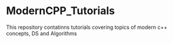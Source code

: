 # ModernCPP_Tutorials
This repository contatinns tutorials covering topics of modern c++ concepts, DS and Algorithms
